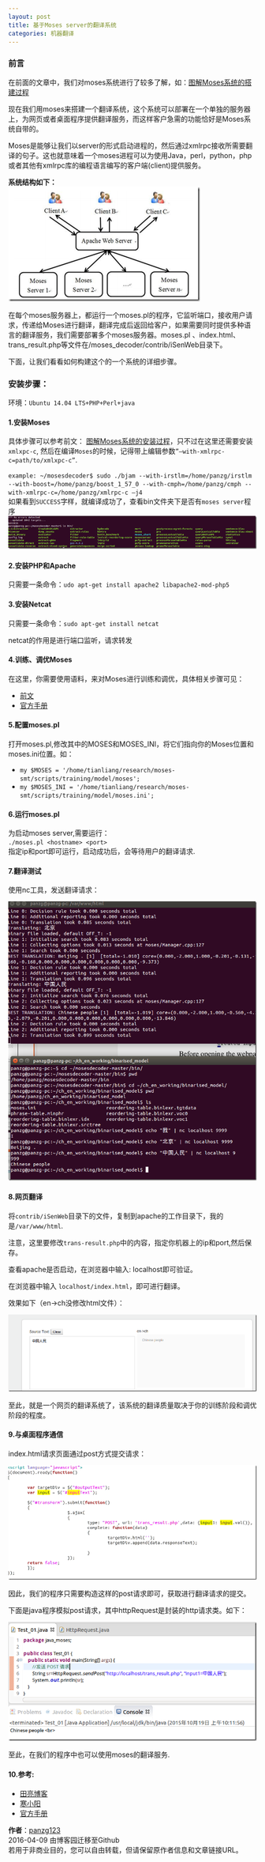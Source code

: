 ```yaml
---
layout: post
title: 基于Moses server的翻译系统
categories: 机器翻译
---
```


### 前言  

在前面的文章中，我们对moses系统进行了较多了解，如：[图解Moses系统的搭建过程]( http://www.cnblogs.com/panweishadow/p/4771050.html )  
  
现在我们用moses来搭建一个翻译系统，这个系统可以部署在一个单独的服务器上，为网页或者桌面程序提供翻译服务，而这样客户急需的功能恰好是Moses系统自带的。  
  
Moses是能够让我们以server的形式启动进程的，然后通过xmlrpc接收所需要翻译的句子。这也就意味着一个moses进程可以为使用Java，perl，python，php或者其他有xmlrpc库的编程语言编写的客户端(client)提供服务。  
  
**系统结构如下：**  
![翻译系统结构](/images/moses_web_server_arch.png "翻译系统结构")
  
在每个moses服务器上，都运行一个moses.pl的程序，它监听端口，接收用户请求，传递给Moses进行翻译，翻译完成后返回给客户，如果需要同时提供多种语言的翻译服务，我们需要部署多个moses服务器。moses.pl 、index.html、trans_result.php等文件在/moses_decoder/contrib/iSenWeb目录下。  
  
下面，让我们看看如何构建这个的一个系统的详细步骤。  
  
### 安装步骤：  
环境：`Ubuntu 14.04 LTS+PHP+Perl+java`  
  
#### 1.安装Moses  
具体步骤可以参考前文： [图解Moses系统的安装过程](http://www.cnblogs.com/panweishadow/p/4771050.html)，只不过在这里还需要安装`xmlxpc-c`, 然后在编译`Moses`的时候，记得带上编辑参数`”—with-xmlrpc-c=path/to/xmlxpc-c”`.  
  
`example: ~/mosesdecoder$ sudo ./bjam --with-irstlm=/home/panzg/irstlm --with-boost=/home/panzg/boost_1_57_0 --with-cmph=/home/panzg/cmph --with-xmlrpc-c=/home/panzg/xmlrpc-c –j4`  
如果看到`SUCCESS`字样，就编译成功了，查看bin文件夹下是否有`moses server`程序  
![](/images/moses_server_compile_success.png)
  
#### 2.安装PHP和Apache  
只需要一条命令：```udo apt-get install apache2 libapache2-mod-php5```  
  
#### 3.安装Netcat  
只需要一条命令：`sudo apt-get install netcat`  
  
netcat的作用是进行端口监听，请求转发  
  
#### 4.训练、调优Moses  
在这里，你需要使用语料，来对Moses进行训练和调优，具体相关步骤可见：   
  
- [前文](http://www.cnblogs.com/panweishadow/p/4781968.html)   
- [官方手册](http://www.statmt.org/moses/?n=Moses.Baseline)  
  
#### 5.配置moses.pl  
打开moses.pl,修改其中的MOSES和MOSES_INI，将它们指向你的Moses位置和moses.ini位置。如：  
  
- `my $MOSES = '/home/tianliang/research/moses-smt/scripts/training/model/moses';`  
- `my $MOSES_INI = '/home/tianliang/research/moses-smt/scripts/training/model/moses.ini';`   
  
#### 6.运行moses.pl  
为启动moses server,需要运行：  
`./moses.pl <hostname> <port>`  
指定ip和port即可运行，启动成功后，会等待用户的翻译请求.  
  
#### 7.翻译测试  
使用nc工具，发送翻译请求：  
  
![](/images/moses_server_test_example.png)
  
#### 8.网页翻译  
  
将`contrib/iSenWeb`目录下的文件，复制到apache的工作目录下，我的是`/var/www/html`.  
  
注意，这里要修改`trans-result.php`中的内容，指定你机器上的ip和port,然后保存。  
  
查看apache是否启动，在浏览器中输入: localhost即可验证。  
  
在浏览器中输入 `localhost/index.html`，即可进行翻译。  
  
效果如下（en->ch没修改html文件）：  
  
![](/images/moses_server_test_example_2.png)
  
至此，就是一个网页的翻译系统了，该系统的翻译质量取决于你的训练阶段和调优阶段的程度。  
  
#### 9.与桌面程序通信  
  
index.html请求页面通过post方式提交请求：  
  
![](/images/moses_server_post_request.png)
  
因此，我们的程序只需要构造这样的post请求即可，获取进行翻译请求的提交。  
  
下面是java程序模拟post请求，其中httpRequest是封装的http请求类。如下：  
  
![](/images/moses_server_java_demo.png)
  
至此，在我们的程序中也可以使用moses的翻译服务.  
  
#### 10.参考:  
  
- [田亮博客]( http://www.tianliang123.com/post/12)  
- [寒小阳](http://blog.csdn.net/han_xiaoyang/article/details/10109053)  
- [官方手册]( http://www.statmt.org/moses/?n=Moses.WebTranslation)  
  
  
**作者**：[panzg123](http://panzg123.github.io/)  
2016-04-09 由博客园迁移至Github  
若用于非商业目的，您可以自由转载，但请保留原作者信息和文章链接URL。 
